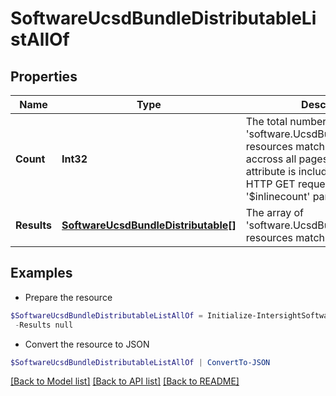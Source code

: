 # SoftwareUcsdBundleDistributableListAllOf
## Properties

Name | Type | Description | Notes
------------ | ------------- | ------------- | -------------
**Count** | **Int32** | The total number of &#39;software.UcsdBundleDistributable&#39; resources matching the request, accross all pages. The &#39;Count&#39; attribute is included when the HTTP GET request includes the &#39;$inlinecount&#39; parameter. | [optional] 
**Results** | [**SoftwareUcsdBundleDistributable[]**](SoftwareUcsdBundleDistributable.md) | The array of &#39;software.UcsdBundleDistributable&#39; resources matching the request. | [optional] 

## Examples

- Prepare the resource
```powershell
$SoftwareUcsdBundleDistributableListAllOf = Initialize-IntersightSoftwareUcsdBundleDistributableListAllOf  -Count null `
 -Results null
```

- Convert the resource to JSON
```powershell
$SoftwareUcsdBundleDistributableListAllOf | ConvertTo-JSON
```

[[Back to Model list]](../README.md#documentation-for-models) [[Back to API list]](../README.md#documentation-for-api-endpoints) [[Back to README]](../README.md)

